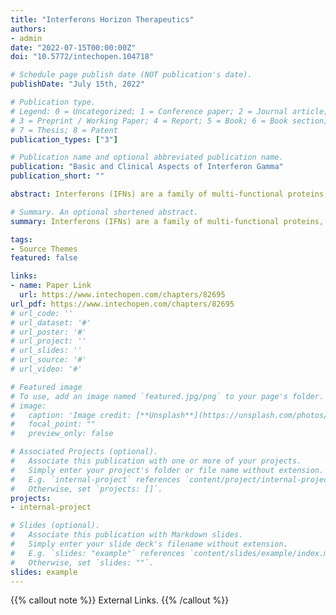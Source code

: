 ```yaml
---
title: "Interferons Horizon Therapeutics"
authors:
- admin
date: "2022-07-15T00:00:00Z"
doi: "10.5772/intechopen.104718"

# Schedule page publish date (NOT publication's date).
publishDate: "July 15th, 2022"

# Publication type.
# Legend: 0 = Uncategorized; 1 = Conference paper; 2 = Journal article;
# 3 = Preprint / Working Paper; 4 = Report; 5 = Book; 6 = Book section;
# 7 = Thesis; 8 = Patent
publication_types: ["3"]

# Publication name and optional abbreviated publication name.
publication: "Basic and Clinical Aspects of Interferon Gamma"
publication_short: ""

abstract: Interferons (IFNs) are a family of multi-functional proteins, called cytokines, that are produced by immune cells such as leukocytes, natural killer (NK) cells, macrophages, fibroblasts, and epithelial cells. The minute amount of these α-helical glycoproteins, produced by mammalian cells, are firm components of the innate arm of the immune system providing rapid and broad protection against numerous types of invading pathogens. Interferons, from their discovery in the 19th century, have always held out a promise of important clinical utility first as an antiviral agent and more recently holding anti-inflammatory and regenerative effects for treating various neurological diseases such as multiple sclerosis, encephalopathies, Alzheimer’s disease (AD), Parkinson’s disease (PD), amyotrophic lateral sclerosis (ALS), etc. IFNs elicit anti-viral and anti-inflammatory properties by inducing transcription of multiple IFN stimulated genes (ISG), a response that is partly mediated by Interferon regulatory factors (IRFs). This chapter provides a brief introduction of the interferon system as well as an in-depth assessment of the interferon signature and the various assay procedures for synthesizing non-natural interferon analogs for structural analysis, which may be helpful in designing improved products and act as a diagnostic tool for neurodegenerative disorders.

# Summary. An optional shortened abstract.
summary: Interferons (IFNs) are a family of multi-functional proteins, called cytokines, that are produced by immune cells such as leukocytes, natural killer (NK) cells, macrophages, fibroblasts, and epithelial cells. The minute amount of these α-helical glycoproteins, produced by mammalian cells, are firm components of the innate arm of the immune system providing rapid and broad protection against numerous types of invading pathogens. Interferons, from their discovery in the 19th century, have always held out a promise of important clinical utility first as an antiviral agent and more recently holding anti-inflammatory and regenerative effects for treating various neurological diseases such as multiple sclerosis, encephalopathies, Alzheimer’s disease (AD), Parkinson’s disease (PD), amyotrophic lateral sclerosis (ALS), etc.

tags:
- Source Themes
featured: false

links:
- name: Paper Link
  url: https://www.intechopen.com/chapters/82695
url_pdf: https://www.intechopen.com/chapters/82695
# url_code: ''
# url_dataset: '#'
# url_poster: '#'
# url_project: ''
# url_slides: ''
# url_source: '#'
# url_video: '#'

# Featured image
# To use, add an image named `featured.jpg/png` to your page's folder. 
# image:
#   caption: 'Image credit: [**Unsplash**](https://unsplash.com/photos/s9CC2SKySJM)'
#   focal_point: ""
#   preview_only: false

# Associated Projects (optional).
#   Associate this publication with one or more of your projects.
#   Simply enter your project's folder or file name without extension.
#   E.g. `internal-project` references `content/project/internal-project/index.md`.
#   Otherwise, set `projects: []`.
projects:
- internal-project

# Slides (optional).
#   Associate this publication with Markdown slides.
#   Simply enter your slide deck's filename without extension.
#   E.g. `slides: "example"` references `content/slides/example/index.md`.
#   Otherwise, set `slides: ""`.
slides: example
---
```


{{% callout note %}}
External Links.
{{% /callout %}}

<!-- Supplementary notes can be added here, including [code, math, and images](https://wowchemy.com/docs/writing-markdown-latex/). -->

